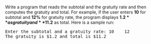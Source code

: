 Write a program that reads the subtotal and the gratuity rate and then computes the gratuity and total. For example, if the user enters **10** for subtotal and **12%** for gratuity rate, the program displays **$1.2** as gratuity and **$11.2** as total. Here is a sample run:  
  
<pre>
Enter the subtotal and a gratuity rate: 10    12
The gratuity is $1.2 and total is $11.2
</pre>